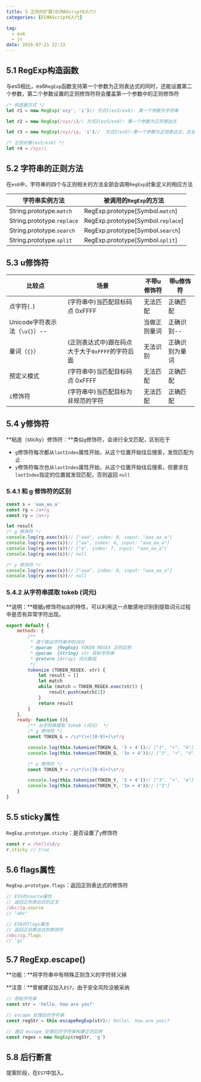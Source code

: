 ```yaml
---
title: 5 正则的扩展(ECMAScript6入门)
categories: [ECMAScript6入门]

tag:
  - es6
  - js
date: 2016-07-21 22:13
---
```


## 5.1 RegExp构造函数
与es5相比，es6`RegExp`函数支持第一个参数为正则表达式的同时，还能设置第二个参数，第二个参数设置的正则修饰符将会覆盖第一个参数中的正则修饰符

```javascript
/* 构造器方式 */
let r1 = new RegExp('xzy', 'i')// 方式1(es5/es6): 第一个参数为字符串

let r2 = new RegExp(/xyz/i)// 方式2(es5/es6): 第一个参数为正则表达式

let r3 = new RegExp(/xyz/ig, 'i')//  方式3(es6):第一个参数为正则表达式，且支持第二个参数设置正则表达式修饰符

/* 正则对象(es5/es6) */
let r4 = /xyz/i
```

## 5.2 字符串的正则方法
在`es6`中，字符串的四个与正则相关的方法全部会调用`RegExp`对象定义的相应方法

字符串实例方法|被调用的`RegExp`的方法
---|---
String.prototype.`match`|RegExp.prototype[Symbol.`match`]
String.prototype.`replace`|RegExp.prototype[Symbol.`replace`]
String.prototype.`search`|RegExp.prototype[Symbol.`search`]
String.prototype.`split`|RegExp.prototype[Symbol.`split`]

## 5.3 u修饰符

比较点|场景|不带u修饰符|带u修饰符
---|---|---|---
点字符(`.`)|(字符串中)当匹配目标码点 0xFFFF|无法匹配|正确匹配
Unicode字符表示法（`\u{}`）--||当做正则量词|正确识别--
量词（`{}`）|(正则表达式中)跟在码点大于大于`0xFFFF`的字符后面|无法识别|正确识别为量词
预定义模式|(字符串中)当匹配目标码点 0xFFFF|无法匹配|正确匹配
`i`修饰符|(字符串中)当匹配目标为非规范的字符|无法匹配|正确匹配

## 5.4 y修饰符

**粘连（sticky）修饰符：**类似`g`修饰符，会进行全文匹配，区别在于

+ `g`修饰符每次都从`lastIndex`属性开始，从这个位置开始往后搜索，发现匹配为止
+ `y`修饰符每次也从`lastIndex`属性开始，从这个位置开始往后搜索，但要求在`lastIndex`指定的位置就发现匹配，否则返回 `null`

### 5.4.1 和 g 修饰符的区别

```javascript
const s = 'aaa_aa_a'
const rg = /a+/g
const ry = /a+/y

let result
/* g 修饰符 */
console.log(rg.exec(s))// ["aaa", index: 0, input: "aaa_aa_a"]
console.log(rg.exec(s))// ["aa", index: 4, input: "aaa_aa_a"]
console.log(rg.exec(s))// ["a", index: 7, input: "aaa_aa_a"]
console.log(rg.exec(s))// null

/* y 修饰符 */
console.log(ry.exec(s))// ["aaa", index: 0, input: "aaa_aa_a"]
console.log(ry.exec(s))// null
```

### 5.4.2 从字符串提取 tokeb (词元)

**说明：**根据`y`修饰符`粘连`的特性，可以利用这一点敏感地识别到提取词元过程中是否有异常字符出现。

```javascript
export default {
	methods: {
		/**
		 * 逐个取出字符串中的词元
		 * @param  {RegExp} TOKEN_REGEX 正则实例
		 * @param  {String} str 目标字符串
		 * @return {Array} 词元数组  
		 */
		tokenize (TOKEN_REGEX, str) {
			let result = []
			let match
			while (match = TOKEN_REGEX.exec(str)) {
				result.push(match[1])
			}
			return result
		}
	},
	ready: function (){
		/** 从字符串提取 tokeb (词元)  */
		/* g 修饰符 */
		const TOKEN_G = /\s*(\+|[0-9]+)\s*/g

		console.log(this.tokenize(TOKEN_G, '3 + 4'))// ["3", "+", "4"]
		console.log(this.tokenize(TOKEN_G, '3x + 4'))// ["3", "+", "4"]

		/* y 修饰符 */
		const TOKEN_Y = /\s*(\+|[0-9]+)\s*/y

		console.log(this.tokenize(TOKEN_Y, '3 + 4'))// ["3", "+", "4"]
		console.log(this.tokenize(TOKEN_Y, '3x + 4'))// ["3"]
	}
}
```

## 5.5 sticky属性
`RegExp.prototype.sticky`：是否设置了`y`修饰符

```javascript
const r = /hello\d/y
r.sticky // true
```

## 5.6 flags属性
`RegExp.prototype.flags`：返回正则表达式的修饰符

```javascript
// ES5的source属性
// 返回正则表达式的正文
/abc/ig.source
// "abc"

// ES6的flags属性
// 返回正则表达式的修饰符
/abc/ig.flags
// 'gi'
```

## 5.7 RegExp.escape()
**功能：**将字符串中有特殊正则含义的字符转义掉

**注意：**曾被建议加入`ES7`，由于安全风险没被采纳

```javascript
// 原始字符串
const str = 'hello. how are you?'

// escape 处理后的字符串
const regStr = this.escapeRegExp(str)// hello\. how are you\?

// 通过 escape 处理后的字符串构建正则实例
const regex = new RegExp(regStr, 'g')
```

## 5.8 后行断言
提案阶段，在`ES7`中加入。


